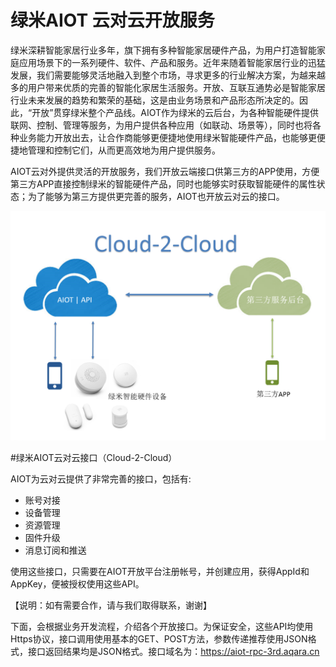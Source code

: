 # 绿米AIOT 云对云开放服务

绿米深耕智能家居行业多年，旗下拥有多种智能家居硬件产品，为用户打造智能家庭应用场景下的一系列硬件、软件、产品和服务。近年来随着智能家居行业的迅猛发展，我们需要能够灵活地融入到整个市场，寻求更多的行业解决方案，为越来越多的用户带来优质的完善的智能化家居生活服务。开放、互联互通势必是智能家居行业未来发展的趋势和繁荣的基础，这是由业务场景和产品形态所决定的。因此，“开放”贯穿绿米整个产品线。AIOT作为绿米的云后台，为各种智能硬件提供联网、控制、管理等服务，为用户提供各种应用（如联动、场景等），同时也将各种业务能力开放出去，让合作商能够更便捷地使用绿米智能硬件产品，也能够更便捷地管理和控制它们，从而更高效地为用户提供服务。

AIOT云对外提供灵活的开放服务，我们开放云端接口供第三方的APP使用，方便第三方APP直接控制绿米的智能硬件产品，同时也能够实时获取智能硬件的属性状态；为了能够为第三方提供更完善的服务，AIOT也开放云对云的接口。

![](c2c3.png)

#绿米AIOT云对云接口（Cloud-2-Cloud）

AIOT为云对云提供了非常完善的接口，包括有:
- 账号对接
- 设备管理
- 资源管理
- 固件升级
- 消息订阅和推送

使用这些接口，只需要在AIOT开放平台注册帐号，并创建应用，获得AppId和AppKey，便被授权使用这些API。

【说明：如有需要合作，请与我们取得联系，谢谢】

下面，会根据业务开发流程，介绍各个开放接口。为保证安全，这些API均使用Https协议，接口调用使用基本的GET、POST方法，参数传递推荐使用JSON格式，接口返回结果均是JSON格式。接口域名为：https://aiot-rpc-3rd.aqara.cn
